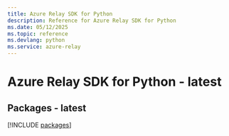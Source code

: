 ```yaml
---
title: Azure Relay SDK for Python
description: Reference for Azure Relay SDK for Python
ms.date: 05/12/2025
ms.topic: reference
ms.devlang: python
ms.service: azure-relay
---
```

# Azure Relay SDK for Python - latest
## Packages - latest
[!INCLUDE [packages](relay-index.md)]